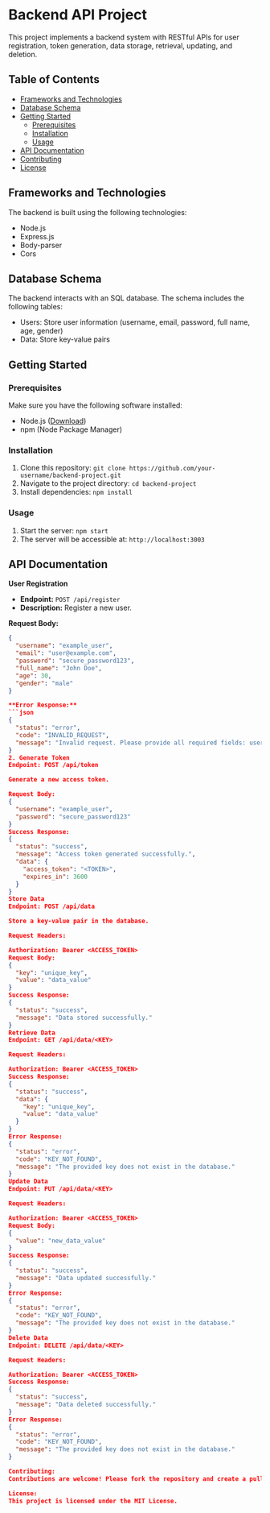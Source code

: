 # Backend API Project

This project implements a backend system with RESTful APIs for user registration, token generation, data storage, retrieval, updating, and deletion.

## Table of Contents

- [Frameworks and Technologies](#frameworks-and-technologies)
- [Database Schema](#database-schema)
- [Getting Started](#getting-started)
  - [Prerequisites](#prerequisites)
  - [Installation](#installation)
  - [Usage](#usage)
- [API Documentation](#api-documentation)
- [Contributing](#contributing)
- [License](#license)

## Frameworks and Technologies

The backend is built using the following technologies:

- Node.js
- Express.js
- Body-parser
- Cors

## Database Schema

The backend interacts with an SQL database. The schema includes the following tables:

- Users: Store user information (username, email, password, full name, age, gender)
- Data: Store key-value pairs

## Getting Started

### Prerequisites

Make sure you have the following software installed:

- Node.js ([Download](https://nodejs.org/))
- npm (Node Package Manager)

### Installation

1. Clone this repository: `git clone https://github.com/your-username/backend-project.git`
2. Navigate to the project directory: `cd backend-project`
3. Install dependencies: `npm install`

### Usage

1. Start the server: `npm start`
2. The server will be accessible at: `http://localhost:3003`

## API Documentation

**User Registration**

- **Endpoint:** `POST /api/register`
- **Description:** Register a new user.

**Request Body:**
```json
{
  "username": "example_user",
  "email": "user@example.com",
  "password": "secure_password123",
  "full_name": "John Doe",
  "age": 30,
  "gender": "male"
}

**Error Response:**
```json
{
  "status": "error",
  "code": "INVALID_REQUEST",
  "message": "Invalid request. Please provide all required fields: username, email, password, full_name."
}
2. Generate Token
Endpoint: POST /api/token

Generate a new access token.

Request Body:
{
  "username": "example_user",
  "password": "secure_password123"
}
Success Response: 
{
  "status": "success",
  "message": "Access token generated successfully.",
  "data": {
    "access_token": "<TOKEN>",
    "expires_in": 3600
  }
}
Store Data
Endpoint: POST /api/data

Store a key-value pair in the database.

Request Headers:

Authorization: Bearer <ACCESS_TOKEN>
Request Body:
{
  "key": "unique_key",
  "value": "data_value"
}
Success Response: 
{
  "status": "success",
  "message": "Data stored successfully."
}
Retrieve Data
Endpoint: GET /api/data/<KEY>

Request Headers:

Authorization: Bearer <ACCESS_TOKEN>
Success Response:
{
  "status": "success",
  "data": {
    "key": "unique_key",
    "value": "data_value"
  }
}
Error Response: 
{
  "status": "error",
  "code": "KEY_NOT_FOUND",
  "message": "The provided key does not exist in the database."
}
Update Data
Endpoint: PUT /api/data/<KEY>

Request Headers:

Authorization: Bearer <ACCESS_TOKEN>
Request Body:
{
  "value": "new_data_value"
}
Success Response:
{
  "status": "success",
  "message": "Data updated successfully."
}
Error Response:
{
  "status": "error",
  "code": "KEY_NOT_FOUND",
  "message": "The provided key does not exist in the database."
}
Delete Data
Endpoint: DELETE /api/data/<KEY>

Request Headers:

Authorization: Bearer <ACCESS_TOKEN>
Success Response:
{
  "status": "success",
  "message": "Data deleted successfully."
}
Error Response: 
{
  "status": "error",
  "code": "KEY_NOT_FOUND",
  "message": "The provided key does not exist in the database."
}

Contributing:
Contributions are welcome! Please fork the repository and create a pull request.

License:
This project is licensed under the MIT License.
